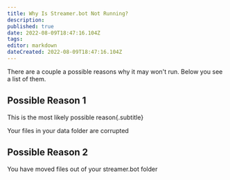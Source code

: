 ```yaml
---
title: Why Is Streamer.bot Not Running?
description: 
published: true
date: 2022-08-09T18:47:16.104Z
tags: 
editor: markdown
dateCreated: 2022-08-09T18:47:16.104Z
---
```


There are a couple a possible reasons why it may won't run. Below you see a list of them.

## Possible Reason 1
This is the most likely possible reason{.subtitle}

Your files in your data folder are corrupted

## Possible Reason 2
You have moved files out of your streamer.bot folder